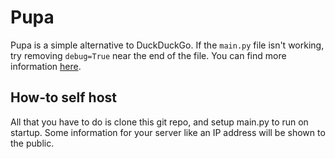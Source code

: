 # Pupa

Pupa is a simple alternative to DuckDuckGo. If the `main.py` file isn't working, try removing `debug=True` near the end of the file. You can find more information [here](https://w.pupa.rf.gd/about).

## How-to self host

All that you have to do is clone this git repo, and setup main.py to run on startup. Some information for your server like an IP address will be shown to the public.
